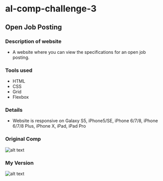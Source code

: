 # al-comp-challenge-3

## Open Job Posting

### Description of website
* A website where you can view the specifications for an open job posting.

### Tools used
* HTML
* CSS
* Grid
* Flexbox

### Details
* Website is responsive on Galaxy S5, iPhone5/SE, iPhone 6/7/8, iPhone 6/7/8 Plus, iPhone X, iPad, iPad Pro

### Original Comp

![alt text](https://farm2.staticflickr.com/1888/44053895094_baf4811990_b.jpg)

### My Version

![alt text](https://farm2.staticflickr.com/1859/30902019358_35e441c56d_b.jpg)
